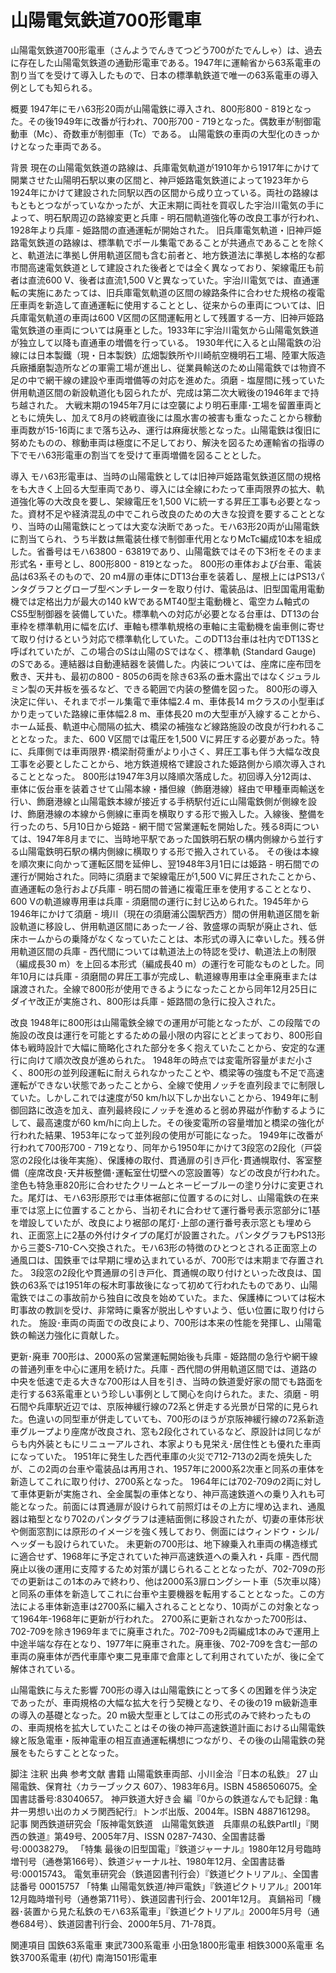 # 山陽電気鉄道700形電車

山陽電気鉄道700形電車（さんようでんきてつどう700がたでんしゃ）は、過去に存在した山陽電気鉄道の通勤形電車である。1947年に運輸省から63系電車の割り当てを受けて導入したもので、日本の標準軌鉄道で唯一の63系電車の導入例としても知られる。

概要
1947年にモハ63形20両が山陽電鉄に導入され、800形800 - 819となった。その後1949年に改番が行われ、700形700 - 719となった。偶数車が制御電動車（Mc）、奇数車が制御車（Tc）である。
山陽電鉄の車両の大型化のきっかけとなった車両である。

背景
現在の山陽電気鉄道の路線は、兵庫電気軌道が1910年から1917年にかけて開業させた山陽明石駅以東の区間と、神戸姫路電気鉄道によって1923年から1924年にかけて建設された同駅以西の区間から成り立っている。両社の路線はもともとつながっていなかったが、大正末期に両社を買収した宇治川電気の手によって、明石駅周辺の路線変更と兵庫 - 明石間軌道強化等の改良工事が行われ、1928年より兵庫 - 姫路間の直通運転が開始された。
旧兵庫電気軌道・旧神戸姫路電気鉄道の路線は、標準軌でポール集電であることが共通点であることを除くと、軌道法に準拠し併用軌道区間も含む前者と、地方鉄道法に準拠し本格的な都市間高速電気鉄道として建設された後者とでは全く異なっており、架線電圧も前者は直流600 V、後者は直流1,500 Vと異なっていた。宇治川電気では、直通運転の実施にあたっては、旧兵庫電気軌道の区間の線路条件に合わせた規格の複電圧車両を新造して直通運転に使用することとし、従来からの車両については、旧兵庫電気軌道の車両は600 V区間の区間運転用として残置する一方、旧神戸姫路電気鉄道の車両については廃車とした。1933年に宇治川電気から山陽電気鉄道が独立して以降も直通車の増備を行っている。
1930年代に入ると山陽電鉄の沿線には日本製鐵（現・日本製鉄）広畑製鉄所や川崎航空機明石工場、陸軍大阪造兵廠播磨製造所などの軍需工場が進出し、従業員輸送のため山陽電鉄では物資不足の中で網干線の建設や車両増備等の対応を進めた。須磨 - 塩屋間に残っていた併用軌道区間の新設軌道化も図られたが、完成は第二次大戦後の1946年まで持ち越された。
大戦末期の1945年7月には空襲により明石車庫･工場を留置車両とともに焼失し、加えて8月の終戦直後には風水害の被害も重なったことから稼動車両数が15-16両にまで落ち込み、運行は麻痺状態となった。山陽電鉄は復旧に努めたものの、稼動車両は極度に不足しており、解決を図るため運輸省の指導の下でモハ63形電車の割当てを受けて車両増備を図ることとした。

導入
モハ63形電車は、当時の山陽電鉄としては旧神戸姫路電気鉄道区間の規格をも大きく上回る大型車両であり、導入には全線にわたって車両限界の拡大、軌道強化等の大改良を要し、架線電圧を1,500 Vに統一する昇圧工事も必要となった。資材不足や経済混乱の中でこれら改良のための大きな投資を要することとなり、当時の山陽電鉄にとっては大変な決断であった。モハ63形20両が山陽電鉄に割当てられ、うち半数は無電装仕様で制御車代用となりMcTc編成10本を組成した。省番号はモハ63800 - 63819であり、山陽電鉄ではその下3桁をそのまま形式名・車号とし、800形800 - 819となった。
800形の車体および台車、電装品は63系そのもので、20 m4扉の車体にDT13台車を装着し、屋根上にはPS13パンタグラフとグローブ型ベンチレーターを取り付け、電装品は、旧型国電用電動機では定格出力が最大の140 kWであるMT40型主電動機と、電空カム軸式のCS5型制御器を装備していた。標準軌への対応が必要となる台車は、DT13の台車枠を標準軌用に幅を広げ、車軸も標準軌規格の車軸に主電動機を歯車側に寄せて取り付けるという対応で標準軌化していた。このDT13台車は社内でDT13Sと呼ばれていたが、この場合のSは山陽のSではなく、標準軌 (Standard Gauge) のSである。連結器は自動連結器を装備した。内装については、座席に座布団を敷き、天井も、最初の800 - 805の6両を除き63系の垂木露出ではなくジュラルミン製の天井板を張るなど、できる範囲で内装の整備を図った。
800形の導入決定に伴い、それまでポール集電で車体幅2.4 m、車体長14 mクラスの小型車ばかり走っていた路線に車体幅2.8 m、車体長20 mの大型車が入線することから、ホーム延長、軌道中心間隔の拡大、橋梁の補強など線路施設の改良が行われることとなった。また、600 V区間では電圧を1,500 Vに昇圧する必要があった。特に、兵庫側では車両限界･橋梁耐荷重がより小さく、昇圧工事も伴う大幅な改良工事を必要としたことから、地方鉄道規格で建設された姫路側から順次導入されることとなった。
800形は1947年3月以降順次落成した。初回導入分12両は、車体に仮台車を装着させて山陽本線・播但線（飾磨港線）経由で甲種車両輸送を行い、飾磨港線と山陽電鉄本線が接近する手柄駅付近に山陽電鉄側が側線を設け、飾磨港線の本線から側線に車両を横取りする形で搬入した。入線後、整備を行ったのち、5月10日から姫路 - 網干間で営業運転を開始した。残る8両については、1947年8月までに、当時地平駅であった国鉄明石駅の構内側線から並行する山陽電鉄明石駅の構内側線に横取りする形で搬入されている。
その後は本線を順次東に向かって運転区間を延伸し、翌1948年3月1日には姫路 - 明石間での運行が開始された。同時に須磨まで架線電圧が1,500 Vに昇圧されたことから、直通運転の急行および兵庫 - 明石間の普通に複電圧車を使用することとなり、600 Vの軌道線専用車は兵庫 - 須磨間の運行に封じ込められた。1945年から1946年にかけて須磨 - 境川（現在の須磨浦公園駅西方）間の併用軌道区間を新設軌道に移設し、併用軌道区間にあった一ノ谷、敦盛塚の両駅が廃止され、低床ホームからの乗降がなくなっていたことは、本形式の導入に幸いした。残る併用軌道区間の兵庫 - 西代間については軌道法上の特認を受け、軌道法上の制限（編成長30 m）を上回る本形式（編成長40 m）の運行を可能なものとした。同年10月には兵庫 - 須磨間の昇圧工事が完成し、軌道線専用車は全車廃車または譲渡された。全線で800形が使用できるようになったことから同年12月25日にダイヤ改正が実施され、800形は兵庫 - 姫路間の急行に投入された。

改良
1948年に800形は山陽電鉄全線での運用が可能となったが、この段階での施設の改良は運行を可能とするための最小限の内容にとどまっており、800形自体も戦時設計で大幅に簡略化された部分を多く抱えていたことから、安定的な運行に向けて順次改良が進められた。
1948年の時点では変電所容量がまだ小さく、800形の並列段運転に耐えられなかったことや、橋梁等の強度も不足で高速運転ができない状態であったことから、全線で使用ノッチを直列段までに制限していた。しかしこれでは速度が50 km/h以下しか出ないことから、1949年に制御回路に改造を加え、直列最終段にノッチを進めると弱め界磁が作動するようにして、最高速度が60 km/hに向上した。その後変電所の容量増加と橋梁の強化が行われた結果、1953年になって並列段の使用が可能になった。
1949年に改番が行われて700形700 - 719となり、同年から1950年にかけて3段窓の2段化（戸袋窓の2段化は後年実施）、保護棒の取付、貫通扉の引き戸化･貫通幌取付、客室整備（座席改良･天井板整備･運転室仕切壁への窓設置等）などの改良が行われた。塗色も特急車820形に合わせたクリームとネービーブルーの塗り分けに変更された。尾灯は、モハ63形原形では車体裾部に位置するのに対し、山陽電鉄の在来車では窓上に位置することから、当初それに合わせて運行番号表示窓部分に1基を増設していたが、改良により裾部の尾灯･上部の運行番号表示窓とも埋められ、正面窓上に2基の外付けタイプの尾灯が設置された。パンタグラフもPS13形から三菱S-710-Cへ交換された。モハ63形の特徴のひとつとされる正面窓上の通風口は、国鉄車では早期に埋め込まれているが、700形では末期まで存置された。
3段窓の2段化や貫通扉の引き戸化、貫通幌の取り付けといった改良は、国鉄の63系では1951年の桜木町事故後になって初めて行われたものであり、山陽電鉄ではこの事故前から独自に改良を始めていた。また、保護棒については桜木町事故の教訓を受け、非常時に乗客が脱出しやすいよう、低い位置に取り付けられた。
施設･車両の両面での改良により、700形は本来の性能を発揮し、山陽電鉄の輸送力強化に貢献した。

更新･廃車
700形は、2000系の営業運転開始後も兵庫 - 姫路間の急行や網干線の普通列車を中心に運用を続けた。兵庫 - 西代間の併用軌道区間では、道路の中央を低速で走る大きな700形は人目を引き、当時の鉄道愛好家の間でも路面を走行する63系電車という珍しい事例として関心を向けられた。また、須磨 - 明石間や兵庫駅近辺では、京阪神緩行線の72系と併走する光景が日常的に見られた。色違いの同型車が併走していても、700形のほうが京阪神緩行線の72系新造車グループより座席が改良され、窓も2段化されているなど、原設計は同じながらも内外装ともにリニューアルされ、本家よりも見栄え･居住性とも優れた車両になっていた。
1951年に発生した西代車庫の火災で712-713の2両を焼失したが、この2両の台車や電装品は再用され、1957年に2000系2次車と同系の車体を新造してこれに取り付け、2700系となった。
1964年には702-709の2両に対して車体更新が実施され、全金属製の車体となり、神戸高速鉄道への乗り入れも可能となった。前面には貫通扉が設けられて前照灯はその上方に埋め込まれ、通風器は箱型となり702のパンタグラフは連結面側に移設されたが、切妻の車体形状や側面窓割には原形のイメージを強く残しており、側面にはウィンドウ・シル/ヘッダーも設けられていた。
未更新の700形は、地下線乗入れ車両の構造様式に適合せず、1968年に予定されていた神戸高速鉄道への乗入れ・兵庫 - 西代間廃止以後の運用に支障するため対策が講じられることとなったが、702-709の形での更新はこの1本のみで終わり、他は2000系3扉ロングシート車（5次車以降）と同系の車体を新造してこれに台車や主要機器を転用することとなった。この方法による車体新造車は2700系に編入されることとなり、10両がこの対象となって1964年-1968年に更新が行われた。
2700系に更新されなかった700形は、702-709を除き1969年までに廃車された。702-709も2両編成1本のみで運用上中途半端な存在となり、1977年に廃車された。廃車後、702-709を含む一部の車両の廃車体が西代車庫や東二見車庫で倉庫として利用されていたが、後に全て解体されている。

山陽電鉄に与えた影響
700形の導入は山陽電鉄にとって多くの困難を伴う決定であったが、車両規格の大幅な拡大を行う契機となり、その後の19 m級新造車の導入の基礎となった。20 m級大型車としてはこの形式のみで終わったものの、車両規格を拡大していたことはその後の神戸高速鉄道計画における山陽電鉄線と阪急電車・阪神電車の相互直通運転構想につながり、その後の山陽電鉄の発展をもたらすこととなった。

脚注
注釈
出典
参考文献
書籍
山陽電鉄車両部、小川金治『日本の私鉄』 27 山陽電鉄、保育社〈カラーブックス 607〉、1983年6月。ISBN 4586506075。全国書誌番号:83040657。 
神戸鉄道大好き会 編『0からの鉄道なんでも記録 : 亀井一男想い出のカメラ関西紀行』トンボ出版、2004年。ISBN 4887161298。 
記事
関西鉄道研究会「阪神電気鉄道　山陽電気鉄道　兵庫県の私鉄PartII」『関西の鉄道』第49号、2005年7月、ISSN 0287-7430、全国書誌番号:00038279。 
「特集 最後の旧型国電」『鉄道ジャーナル』1980年12月号臨時増刊号（通巻第166号）、鉄道ジャーナル社、1980年12月、全国書誌番号:00015743。 
電気車研究会（鉄道図書刊行会）『鉄道ピクトリアル』、全国書誌番号
00015757
「特集 山陽電気鉄道/神戸電鉄」『鉄道ピクトリアル』2001年12月臨時増刊号（通巻第711号）、鉄道図書刊行会、2001年12月。 
真鍋裕司「機器･装置から見た私鉄のモハ63系電車」『鉄道ピクトリアル』2000年5月号（通巻684号）、鉄道図書刊行会、2000年5月、71-78頁。

関連項目
国鉄63系電車
東武7300系電車
小田急1800形電車
相鉄3000系電車
名鉄3700系電車 (初代)
南海1501形電車